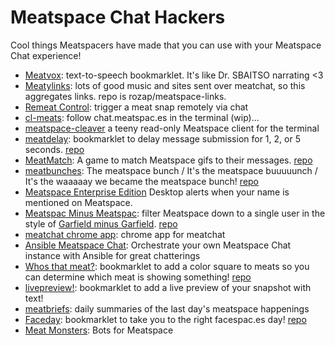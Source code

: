 Meatspace Chat Hackers
======================

Cool things Meatspacers have made that you can use with your Meatspace Chat experience!


* [Meatvox](http://meatvox.com): text-to-speech bookmarklet. It's like Dr. SBAITSO narrating <3
* [Meatylinks](http://www.meatlinks.hiiamchris.com/): lots of good music and sites sent over meatchat, so this aggregates links. repo is rozap/meatspace-links.
* [Remeat Control](https://gist.github.com/akjetma/7406264): trigger a meat snap remotely via chat
* [cl-meats](https://github.com/abelsonlive/cl-meats): follow chat.meatspac.es in the terminal (wip)...
* [meatspace-cleaver](https://github.com/gggritso/meatspace-cleaver) a teeny read-only Meatspace client for the terminal
* [meatdelay](http://llkats.com/projects/meatdelay): bookmarklet to delay message submission for 1, 2, or 5 seconds. [repo](https://github.com/llkats/meatdelay)
* [MeatMatch](http://meatmatch.es): A game to match Meatspace gifs to their messages. [repo](https://github.com/kid-icarus/meatmatch)
* [meatbunches](http://meatbunch.es): The meatspace bunch / It's the meatspace buuuuunch / It's the waaaaay we became the meatspace bunch! [repo](https://github.com/llkats/meatbunches)
* [Meatspace Enterprise Edition](https://github.com/mikemaccana/meatspace-enterprise-edition) Desktop alerts when your name is mentioned on Meatspace.
* [Meatspac Minus Meatspac](http://tec27.com/meatspac-minus-meatspac.html): filter Meatspace down to a single user in the style of [Garfield minus Garfield](http://garfieldminusgarfield.net/).  [repo](http://github.com/tec27/meatspac-minus-meatspac)
* [meatchat chrome app](https://github.com/b3n0n/meatchat-chrome): chrome app for meatchat
* [Ansible Meatspace Chat](https://galaxy.ansible.com/list#/roles/539): Orchestrate your own Meatspace Chat instance with Ansible for great chatterings
* [Whos that meat?](http://toddhpage.com/whosthatmeat): bookmarklet to add a color square to meats so you can determine which meat is showing something! [repo](https://github.com/thethp/whosthatmeat)
* [livepreview!](http://kinduff.com/flp/): bookmarklet to add a live preview of your snapshot with text!
* [meatbriefs](http://meatbriefs.com): daily summaries of the last day's meatspace happenings
* [Faceday](http://butt.es/faceday): bookmarklet to take you to the right facespac.es day! [repo](https://github.com/lauradegroot/faceday)
* [Meat Monsters](http://taotetek.github.io/meatmonsters/): Bots for Meatspace
